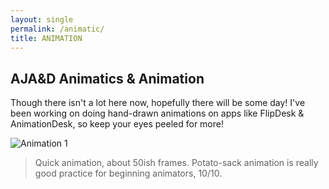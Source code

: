 ```yaml
---
layout: single
permalink: /animatic/
title: ANIMATION
---
```

## AJA&D Animatics & Animation
Though there isn't a lot here now, hopefully there will be some day! I've been working on doing hand-drawn animations on apps like FlipDesk & AnimationDesk, so keep your eyes peeled for more!


![Animation 1](/great_gatsbys/Animation1.gif)
>Quick animation, about 50ish frames. Potato-sack animation is really good practice for beginning animators, 10/10.
